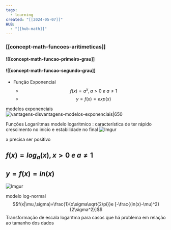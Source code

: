 ```yaml
---
tags:
  - learning
created: "[[2024-05-07]]"
HUB:
  - "[[hub-math]]"
---
```

### [[concept-math-funcoes-aritimeticas]]

#### ![[concept-math-funcao-primeiro-grau]]

#### ![[concept-math-funcao-segundo-grau]]


- Função Exponencial
	- $$f(x)=a^x,a>0\ e\ a\neq 1$$
	- $$y=f(x)=exp(x)$$

modelos exponenciais
![vantagens-disvantagens-modelos-exponenciais|650](https://i.imgur.com/4p0bkvU.png)



Funções Logaríitmas 
modelo logaritmico : característica de ter rápido crescimento no início e estabilidade no final
![Imgur](https://i.imgur.com/FNNHORm.png)

x precisa ser positivo

## $f(x)=log_a(x), x>0\ e\ a\neq1$

## $y=f(x)=in(x)$

![Imgur](https://i.imgur.com/12jLTIM.png)

modelo log-normal
$$f(x|\mu,\sigma)=\frac{1}{x\sigma\sqrt{2\pi}}e [-\frac{(in(x)-\mu)^2}{2\sigma^2}]$$
Transformação de escala logarítma para casos que há problema em relação ao tamanho dos dados
